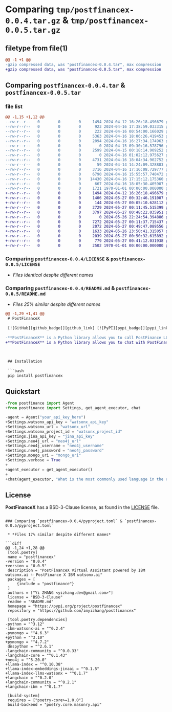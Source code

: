 # Comparing `tmp/postfinancex-0.0.4.tar.gz` & `tmp/postfinancex-0.0.5.tar.gz`

## filetype from file(1)

```diff
@@ -1 +1 @@
-gzip compressed data, was "postfinancex-0.0.4.tar", max compression
+gzip compressed data, was "postfinancex-0.0.5.tar", max compression
```

## Comparing `postfinancex-0.0.4.tar` & `postfinancex-0.0.5.tar`

### file list

```diff
@@ -1,15 +1,12 @@
--rw-r--r--   0        0        0     1494 2024-04-12 16:26:18.496679 postfinancex-0.0.4/LICENSE
--rw-r--r--   0        0        0      923 2024-04-16 17:38:59.033315 postfinancex-0.0.4/README.md
--rw-r--r--   0        0        0      222 2024-04-16 00:54:00.166029 postfinancex-0.0.4/postfinance/__init__.py
--rw-r--r--   0        0        0     5363 2024-04-16 18:06:26.419453 postfinancex-0.0.4/postfinance/agents.py
--rw-r--r--   0        0        0     2094 2024-04-16 16:27:34.174963 postfinancex-0.0.4/postfinance/input_parsers.py
--rw-r--r--   0        0        0        0 2024-04-15 09:30:16.578796 postfinancex-0.0.4/postfinance/langchain/__init__.py
--rw-r--r--   0        0        0     2599 2024-04-15 00:18:14.909252 postfinancex-0.0.4/postfinance/langchain/embeddings.py
--rw-r--r--   0        0        0        0 2024-04-16 01:02:12.975627 postfinancex-0.0.4/postfinance/langchain/llms.py
--rw-r--r--   0        0        0     4731 2024-04-16 18:04:34.902752 postfinancex-0.0.4/postfinance/langchain/storage.py
--rw-r--r--   0        0        0       59 2024-04-14 14:24:09.328883 postfinancex-0.0.4/postfinance/langchain/vectorstores.py
--rw-r--r--   0        0        0     3716 2024-04-16 17:16:08.729777 postfinancex-0.0.4/postfinance/models.py
--rw-r--r--   0        0        0     6790 2024-04-16 15:55:57.740472 postfinancex-0.0.4/postfinance/output_parsers.py
--rw-r--r--   0        0        0    14430 2024-04-16 17:15:12.175360 postfinancex-0.0.4/postfinance/prompts.py
--rw-r--r--   0        0        0      667 2024-04-16 18:05:30.405907 postfinancex-0.0.4/pyproject.toml
--rw-r--r--   0        0        0     1721 1970-01-01 00:00:00.000000 postfinancex-0.0.4/PKG-INFO
+-rw-r--r--   0        0        0     1494 2024-04-12 16:26:18.496679 postfinancex-0.0.5/LICENSE
+-rw-r--r--   0        0        0     1406 2024-05-27 00:32:46.191007 postfinancex-0.0.5/README.md
+-rw-r--r--   0        0        0      144 2024-05-27 00:05:10.628112 postfinancex-0.0.5/postfinance/__init__.py
+-rw-r--r--   0        0        0     2729 2024-05-27 00:11:45.515399 postfinancex-0.0.5/postfinance/agent.py
+-rw-r--r--   0        0        0     3797 2024-05-27 00:48:22.035951 postfinancex-0.0.5/postfinance/settings.py
+-rw-r--r--   0        0        0        0 2024-05-26 22:24:54.394886 postfinancex-0.0.5/postfinance/tools/__init__.py
+-rw-r--r--   0        0        0     7272 2024-05-27 00:11:37.715437 postfinancex-0.0.5/postfinance/tools/graph_qa_tool.py
+-rw-r--r--   0        0        0     2072 2024-05-27 00:49:47.089556 postfinancex-0.0.5/postfinance/tools/summarization_tool.py
+-rw-r--r--   0        0        0     1633 2024-05-26 23:50:41.315057 postfinancex-0.0.5/postfinance/tools/translation_tool.py
+-rw-r--r--   0        0        0     2039 2024-05-27 00:50:32.615892 postfinancex-0.0.5/postfinance/tools/vector_search_tool.py
+-rw-r--r--   0        0        0      779 2024-05-27 00:41:12.031938 postfinancex-0.0.5/pyproject.toml
+-rw-r--r--   0        0        0     2502 1970-01-01 00:00:00.000000 postfinancex-0.0.5/PKG-INFO
```

### Comparing `postfinancex-0.0.4/LICENSE` & `postfinancex-0.0.5/LICENSE`

 * *Files identical despite different names*

### Comparing `postfinancex-0.0.4/README.md` & `postfinancex-0.0.5/README.md`

 * *Files 25% similar despite different names*

```diff
@@ -1,29 +1,41 @@
 # PostFinanceX
 
 [![GitHub][github_badge]][github_link] [![PyPI][pypi_badge]][pypi_link]
 
-**PostFinanceX** is a Python library allows you to call PostFinance LLM agent powered by IBM watsonx.ai
+**PostFinanceX** is a Python library allows you to chat with PostFinance LLM agent powered by IBM watsonx.ai
 
 
 
 ## Installation
 
 ```bash
 pip install postfinancex
 ```
 
 
 
 ## Quickstart
 
 ```python
-from postfinance import Agent
+from postfinance import Settings, get_agent_executor, chat
 
-agent = Agent("your_api_key_here")
+Settings.watsonx_api_key = "watsonx_api_key"
+Settings.watsonx_url = "watsonx_url"
+Settings.watsonx_project_id = "watsonx_project_id"
+Settings.jina_api_key = "jina_api_key"
+Settings.neo4j_url = "neo4j_url"
+Settings.neo4j_username = "neo4j_username"
+Settings.neo4j_password = "neo4j_password"
+Settings.mongo_uri = "mongo_uri"
+Settings.verbose = True
+
+agent_executor = get_agent_executor()
+
+chat(agent_executor, "What is the most commonly used language in the recorded customer calls?")
 ```
 
 
 
 ## License
 
 **PostFinanceX** has a BSD-3-Clause license, as found in the [LICENSE](https://github.com/imyizhang/postfinancex/blob/main/LICENSE) file.
```

### Comparing `postfinancex-0.0.4/pyproject.toml` & `postfinancex-0.0.5/pyproject.toml`

 * *Files 17% similar despite different names*

```diff
@@ -1,24 +1,28 @@
 [tool.poetry]
 name = "postfinancex"
-version = "0.0.4"
+version = "0.0.5"
 description = "PostFinanceX Virtual Assistant powered by IBM watsonx.ai ✨ PostFinance X IBM watsonx.ai"
 packages = [
     {include = "postfinance"}
 ]
 authors = ["Yi ZHANG <yizhang.dev@gmail.com>"]
 license = "BSD-3-Clause"
 readme = "README.md"
 homepage = "https://pypi.org/project/postfinancex"
 repository = "https://github.com/imyizhang/postfinancex"
 
 [tool.poetry.dependencies]
-python = "^3.12"
-ibm-watsonx-ai = "^0.2.4"
-pymongo = "^4.6.3"
+python = "^3.10"
+pymongo = "^4.7.2"
 dnspython = "^2.6.1"
-langchain-community = "^0.0.33"
-langchain-core = "^0.1.43"
+neo4j = "^5.20.0"
+llama-index = "^0.10.38"
+llama-index-embeddings-jinaai = "^0.1.5"
+llama-index-llms-watsonx = "^0.1.7"
+langchain = "^0.2.0"
+langchain-community = "^0.2.1"
+langchain-ibm = "^0.1.7"
 
 [build-system]
 requires = ["poetry-core>=1.0.0"]
 build-backend = "poetry.core.masonry.api"
```

